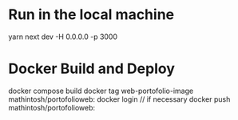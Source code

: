 # Run in the local machine
yarn next dev -H 0.0.0.0 -p 3000

# Docker Build and Deploy
docker compose build
docker tag web-portofolio-image mathintosh/portofolioweb:<tag>
docker login // if necessary
docker push mathintosh/portofolioweb:<tag>

